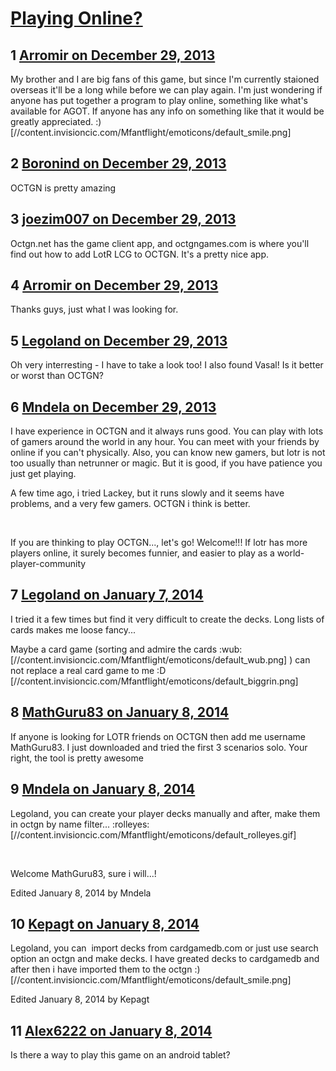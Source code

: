 # [Playing Online?](https://community.fantasyflightgames.com/topic/95899-playing-online/)

## 1 [Arromir on December 29, 2013](https://community.fantasyflightgames.com/topic/95899-playing-online/?do=findComment&comment=940236)

My brother and I are big fans of this game, but since I'm currently staioned overseas it'll be a long while before we can play again. I'm just wondering if anyone has put together a program to play online, something like what's available for AGOT. If anyone has any info on something like that it would be greatly appreciated. :) [//content.invisioncic.com/Mfantflight/emoticons/default_smile.png]

## 2 [Boronind on December 29, 2013](https://community.fantasyflightgames.com/topic/95899-playing-online/?do=findComment&comment=940245)

OCTGN is pretty amazing

## 3 [joezim007 on December 29, 2013](https://community.fantasyflightgames.com/topic/95899-playing-online/?do=findComment&comment=940258)

Octgn.net has the game client app, and octgngames.com is where you'll find out how to add LotR LCG to OCTGN. It's a pretty nice app.

## 4 [Arromir on December 29, 2013](https://community.fantasyflightgames.com/topic/95899-playing-online/?do=findComment&comment=940289)

Thanks guys, just what I was looking for.

## 5 [Legoland on December 29, 2013](https://community.fantasyflightgames.com/topic/95899-playing-online/?do=findComment&comment=940327)

Oh very interresting - I have to take a look too!
I also found Vasal! Is it better or worst than OCTGN?

## 6 [Mndela on December 29, 2013](https://community.fantasyflightgames.com/topic/95899-playing-online/?do=findComment&comment=940365)

I have experience in OCTGN and it always runs good. You can play with lots of gamers around the world in any hour. You can meet with your friends by online if you can't physically. Also, you can know new gamers, but lotr is not too usually than netrunner or magic. But it is good, if you have patience you just get playing.

A few time ago, i tried Lackey, but it runs slowly and it seems have problems, and a very few gamers. OCTGN i think is better.

 

If you are thinking to play OCTGN..., let's go! Welcome!!! If lotr has more players online, it surely becomes funnier, and easier to play as a world-player-community

## 7 [Legoland on January 7, 2014](https://community.fantasyflightgames.com/topic/95899-playing-online/?do=findComment&comment=948008)

I tried it a few times but find it very difficult to create the decks. Long lists of cards makes me loose fancy...

Maybe a card game (sorting and admire the cards :wub: [//content.invisioncic.com/Mfantflight/emoticons/default_wub.png] ) can not replace a real card game to me :D [//content.invisioncic.com/Mfantflight/emoticons/default_biggrin.png]

## 8 [MathGuru83 on January 8, 2014](https://community.fantasyflightgames.com/topic/95899-playing-online/?do=findComment&comment=948639)

If anyone is looking for LOTR friends on OCTGN then add me username MathGuru83. I just downloaded and tried the first 3 scenarios solo. Your right, the tool is pretty awesome

## 9 [Mndela on January 8, 2014](https://community.fantasyflightgames.com/topic/95899-playing-online/?do=findComment&comment=948737)

Legoland, you can create your player decks manually and after, make them in octgn by name filter... :rolleyes: [//content.invisioncic.com/Mfantflight/emoticons/default_rolleyes.gif]

 

Welcome MathGuru83, sure i will...!

Edited January 8, 2014 by Mndela

## 10 [Kepagt on January 8, 2014](https://community.fantasyflightgames.com/topic/95899-playing-online/?do=findComment&comment=948746)

Legoland, you can  import decks from cardgamedb.com or just use search option an octgn and make decks. I have greated decks to cardgamedb and after then i have imported them to the octgn :) [//content.invisioncic.com/Mfantflight/emoticons/default_smile.png]

Edited January 8, 2014 by Kepagt

## 11 [Alex6222 on January 8, 2014](https://community.fantasyflightgames.com/topic/95899-playing-online/?do=findComment&comment=949182)

Is there a way to play this game on an android tablet?

